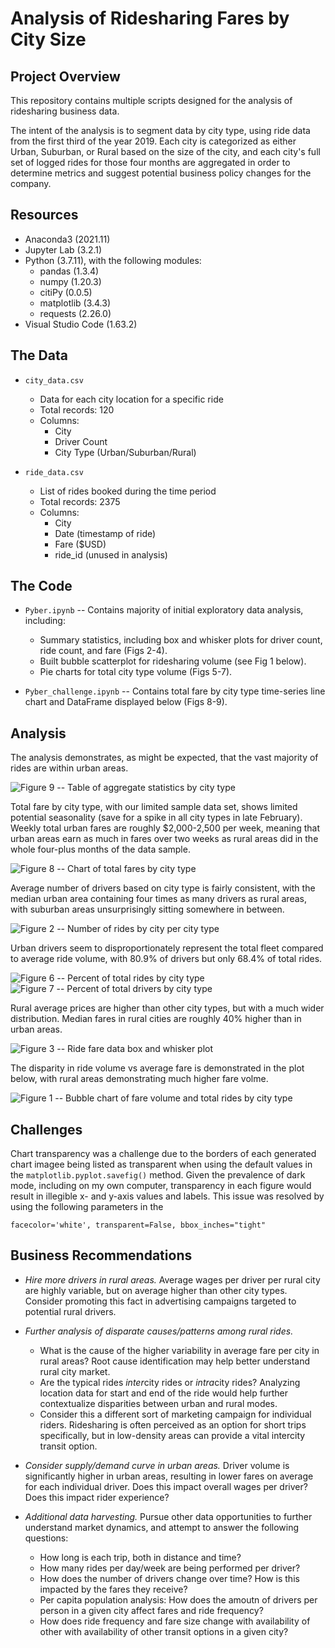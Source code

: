 # Analysis of Ridesharing Fares by City Size

## Project Overview

This repository contains multiple scripts designed for the analysis of ridesharing business data.  

The intent of the analysis is to segment data by city type, using ride data from the first third of the year 2019.  Each city is categorized as either Urban, Suburban, or Rural based on the size of the city, and each city's full set of logged rides for those four months are aggregated in order to determine metrics and suggest potential business policy changes for the company.

## Resources
* Anaconda3 (2021.11)
* Jupyter Lab (3.2.1)
* Python (3.7.11), with the following modules:
    * pandas (1.3.4)
    * numpy (1.20.3)
    * citiPy (0.0.5)
    * matplotlib (3.4.3)
    * requests (2.26.0)
* Visual Studio Code (1.63.2)

## The Data

* `city_data.csv`
    * Data for each city location for a specific ride
    * Total records: 120
    * Columns:
        * City
        * Driver Count
        * City Type (Urban/Suburban/Rural)

* `ride_data.csv`
    * List of rides booked during the time period
    * Total records: 2375
    * Columns:
        * City
        * Date (timestamp of ride)
        * Fare ($USD)
        * ride_id (unused in analysis)


## The Code

* `Pyber.ipynb` -- Contains majority of initial exploratory data analysis, including:
    * Summary statistics, including box and whisker plots for driver count, ride count, and fare (Figs 2-4).  
    * Built bubble scatterplot for ridesharing volume (see Fig 1 below).  
    * Pie charts for total city type volume (Figs 5-7).

* `Pyber_challenge.ipynb` -- Contains total fare by city type time-series line chart and DataFrame displayed below (Figs 8-9).

## Analysis

The analysis demonstrates, as might be expected, that the vast majority of rides are within urban areas.

![Figure 9 -- Table of aggregate statistics by city type](Analysis/Fig9.png)

Total fare by city type, with our limited sample data set, shows limited potential seasonality (save for a spike in all city types in late February).  Weekly total urban fares are roughly $2,000-2,500 per week, meaning that urban areas earn as much in fares over two weeks as rural areas did in the whole four-plus months of the data sample.

![Figure 8 -- Chart of total fares by city type](Analysis/Fig8.png)

Average number of drivers based on city type is fairly consistent, with the median urban area containing four times as many drivers as rural areas, with suburban areas unsurprisingly sitting somewhere in between.

![Figure 2 -- Number of rides by city per city type](Analysis/Fig2.png)

Urban drivers seem to disproportionately represent the total fleet compared to average ride volume, with 80.9% of drivers but only 68.4% of total rides.

![Figure 6 -- Percent of total rides by city type](Analysis/Fig6.png)
![Figure 7 -- Percent of total drivers by city type](Analysis/Fig7.png)

Rural average prices are higher than other city types, but with a much wider distribution.  Median fares in rural cities are roughly 40% higher than in urban areas.

![Figure 3 -- Ride fare data box and whisker plot](Analysis/Fig3.png)

The disparity in ride volume vs average fare is demonstrated in the plot below, with rural areas demonstrating much higher fare volme.

![Figure 1 -- Bubble chart of fare volume and total rides by city type](Analysis/Fig1.png)

## Challenges

Chart transparency was a challenge due to the borders of each generated chart imagee being listed as transparent when using the default values in the `matplotlib.pyplot.savefig()` method.  Given the prevalence of dark mode, including on my own computer, transparency in each figure would result in illegible x- and y-axis values and labels.  This issue was resolved by using the following parameters in the 

`facecolor='white', transparent=False, bbox_inches="tight"`

## Business Recommendations

* *Hire more drivers in rural areas.*  Average wages per driver per rural city are highly variable, but on average higher than other city types.  Consider promoting this fact in advertising campaigns targeted to potential rural drivers.

* *Further analysis of disparate causes/patterns among rural rides.*

    * What is the cause of the higher variability in average fare per city in rural areas?  Root cause identification may help better understand rural city market.
    * Are the typical rides *inter*city rides or *intra*city rides?  Analyzing location data for start and end of the ride would help further contextualize disparities between urban and rural modes.
    * Consider this a different sort of marketing campaign for individual riders.  Ridesharing is often perceived as an option for short trips specifically, but in low-density areas can provide a vital intercity transit option.

* *Consider supply/demand curve in urban areas.*  Driver volume is significantly higher in urban areas, resulting in lower fares on average for each individual driver.  Does this impact overall wages per driver?  Does this impact rider experience?

* *Additional data harvesting.*  Pursue other data opportunities to further understand market dynamics, and attempt to answer the following questions:
    * How long is each trip, both in distance and time?
    * How many rides per day/week are being performed per driver?
    * How does the number of drivers change over time?  How is this impacted by the fares they receive?
    * Per capita population analysis: How does the amoutn of drivers per person in a given city affect fares and ride frequency?
    * How does ride frequency and fare size change with availability of other with availability of other transit options in a given city?